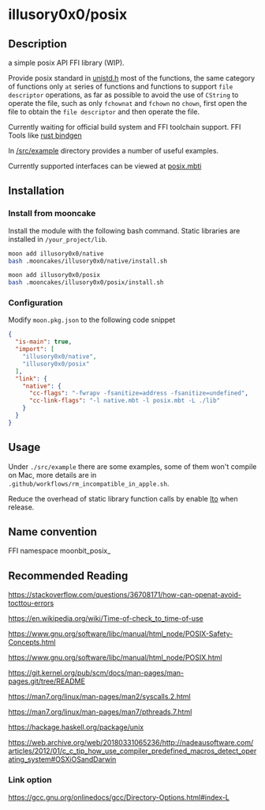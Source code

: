 # illusory0x0/posix

## Description

a simple posix API FFI library (WIP).

Provide posix standard in [unistd.h](https://www.man7.org/linux/man-pages/man0/unistd.h.0p.html) most of the functions, the same category of functions only `at` series of functions and functions to support `file descriptor` operations, as far as possible to avoid the use of `CString` to operate the file, such as only `fchownat` and `fchown` no `chown`, first open the file to obtain the `file descriptor` and then operate the file.

Currently waiting for official build system and FFI toolchain support. FFI Tools like [rust bindgen](https://github.com/rust-lang/rust-bindgen)

In [/src/example](https://github.com/moonbit-community/posix/tree/master/src/examples) directory provides a number of useful examples.

Currently supported interfaces can be viewed at [posix.mbti](https://github.com/moonbit-community/posix/blob/master/src/posix.mbti)


## Installation

### Install from mooncake

Install the module with the following bash command.
Static libraries are installed in `/your_project/lib`.

```bash
moon add illusory0x0/native
bash .mooncakes/illusory0x0/native/install.sh

moon add illusory0x0/posix
bash .mooncakes/illusory0x0/posix/install.sh
```

### Configuration

Modify `moon.pkg.json` to the following code snippet

```json
{
  "is-main": true,
  "import": [
    "illusory0x0/native",
    "illusory0x0/posix"
  ],
  "link": {
    "native": {
      "cc-flags": "-fwrapv -fsanitize=address -fsanitize=undefined",
      "cc-link-flags": "-l native.mbt -l posix.mbt -L ./lib"
    }
  }
}
```

## Usage 

Under `./src/example` there are some examples, some of them won't compile on Mac, more details are in `.github/workflows/rm_incompatible_in_apple.sh`.

Reduce the overhead of static library function calls by enable [lto](https://gcc.gnu.org/onlinedocs/gccint/LTO-Overview.html) when release.


## Name convention

FFI namespace moonbit_posix_

## Recommended Reading

https://stackoverflow.com/questions/36708171/how-can-openat-avoid-tocttou-errors

https://en.wikipedia.org/wiki/Time-of-check_to_time-of-use

https://www.gnu.org/software/libc/manual/html_node/POSIX-Safety-Concepts.html

https://www.gnu.org/software/libc/manual/html_node/POSIX.html

https://git.kernel.org/pub/scm/docs/man-pages/man-pages.git/tree/README

https://man7.org/linux/man-pages/man2/syscalls.2.html

https://man7.org/linux/man-pages/man7/pthreads.7.html

https://hackage.haskell.org/package/unix

https://web.archive.org/web/20180331065236/http://nadeausoftware.com/articles/2012/01/c_c_tip_how_use_compiler_predefined_macros_detect_operating_system#OSXiOSandDarwin

### Link option 

https://gcc.gnu.org/onlinedocs/gcc/Directory-Options.html#index-L

